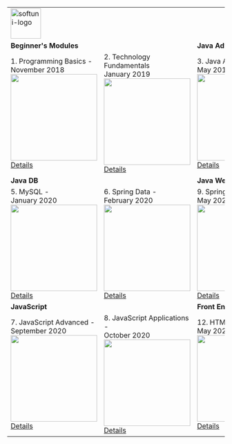 <div style="font-size:30px">
    <table>
        <tr>
            <td colspan="4">
                <img src="https://softuni.bg/content/images/svg-logos/software-university-logo.svg" height="70px"
                    alt="softuni-logo">
            </td>
        </tr>     
        <tr>
            <td colspan=2><b>Beginner's Modules</b></td>
            <td colspan=2><b>Java Advanved</b></td>
        </tr>
        <tr>
            <td>
                <span>1. Programming Basics - <br />November 2018</span>
                <a href="https://softuni.bg/certificates/details/61920/c61c3ccc">
                    <img src="https://i.imgur.com/YAvRU3Y.png" width=200px >
                    <span>Details</span>
                </a>
            </td>
            <td>
                <span>2. Technology Fundamentals<br />January 2019</span>
                <a href="https://softuni.bg/certificates/details/65615/b8f50808">
                    <img src="https://i.imgur.com/ifVo73N.png" width=200px>
                    <span>Details</span>
                </a>
            </td>
            <td>
                <span>3. Java Advanced - <br />May 2019</span>
                <a href="https://softuni.bg/certificates/details/67986/38bb9c72">
                    <img src="https://i.imgur.com/7MXQQNy.png" width=200px>
                    <span>Details</span>
                </a>
            </td>
            <td>
                <span>4. Java OOP - <br />June 2019</span>
                <a href="https://softuni.bg/certificates/details/69455/fd5e2196">
                    <img src="https://i.imgur.com/D55DQ1u.png" width=200px>
                    <span>Details</span>
                </a>
            </td>
        </tr>
        <tr>
            <td colspan="2"><b>Java DB</b></td>
            <td colspan="2"><b>Java Web</b></td>
        </tr>
        <tr>
            <td>
                <span>5. MySQL - <br />January 2020</span>
                <a href="https://softuni.bg/certificates/details/78885/9d8b4768">
                    <img src="https://i.imgur.com/FXz4y91.png" width=200px>
                    <span>Details</span>
                </a>
            </td>
            <td>
                <span>6. Spring Data - <br />February 2020</span>
                <a href="https://softuni.bg/certificates/details/79018/75381bf1">
                    <img src="https://i.imgur.com/httmZji.png" width=200px>
                    <span>Details</span>
                </a>
            </td>
            <td>
                <span>9. Spring Fundamentals - <br />May 2020</span>
                <a href="https://softuni.bg/certificates/details/84797/a2d30308">
                    <img src="https://i.imgur.com/2kSvqRK.png" width=200px>
                    <span>Details</span>
                </a>
            </td>
            <td>
                <span>10. Spring Advanced - <br />February 2021 <br></span>
                <a href="https://softuni.bg/certificates/details/105344/e231f0e6">
                    <img src="https://i.imgur.com/5Yymv5u.png" width=200px>
                    <span>Details</span>
                </a>
            </td>
        </tr>
        <tr>
            <td colspan="2"><b>JavaScript</b></td>
            <td colspan="2"><b>Front End</b></td>
        </tr>
        <tr>
            <td>
                <span>7. JavaScript Advanced - <br />September 2020</span>
                <a href="https://softuni.bg/certificates/details/94982/ba9d9f62">
                    <img src="https://i.imgur.com/W9edQIJ.png" width=200px>
                    <span>Details</span>
                </a>
            </td>
            <td>
                <span>8. JavaScript Applications - <br />October 2020</span>
                <a href="https://softuni.bg/certificates/details/95380/ccef768c">
                    <img src="https://i.imgur.com/577NoVK.png" width=200px>
                    <span>Details</span>
                </a>
            </td>
            <td>
                <span>12. HTML & CSS - <br />May 2020</span>
                <a href="https://softuni.bg/certificates/details/84921/b678992d">
                    <img src="https://i.imgur.com/V2CbXPx.png" width=200px>
                    <span>Details</span>
                </a>
            </td>
            <td>
                <span>13. CSS Advanced - <br />July 2020<br>
                In progress...
                </span>
            </td>
        </tr>
    </table>
</div>

